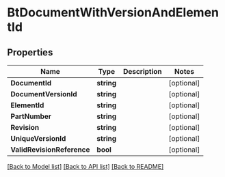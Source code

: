 # BtDocumentWithVersionAndElementId

## Properties

Name | Type | Description | Notes
------------ | ------------- | ------------- | -------------
**DocumentId** | **string** |  | [optional] 
**DocumentVersionId** | **string** |  | [optional] 
**ElementId** | **string** |  | [optional] 
**PartNumber** | **string** |  | [optional] 
**Revision** | **string** |  | [optional] 
**UniqueVersionId** | **string** |  | [optional] 
**ValidRevisionReference** | **bool** |  | [optional] 

[[Back to Model list]](../README.md#documentation-for-models) [[Back to API list]](../README.md#documentation-for-api-endpoints) [[Back to README]](../README.md)



